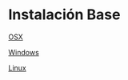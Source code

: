 # Instalación Base

[OSX](instalacion_base/osx.md)

[Windows](instalacion_base/windows.md)

[Linux](instalacion_base/linux.md)
